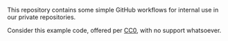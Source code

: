 This repository contains some simple GitHub workflows for internal use in our
private repositories.

Consider this example code, offered per [CC0], with no support whatsoever.

[CC0]: https://creativecommons.org/publicdomain/zero/1.0/
